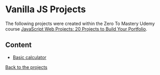 

# Vanilla JS Projects
The following projects were created within the Zero To Mastery Udemy course [JavaScript Web Projects: 20 Projects to Build Your Portfolio](https://www.udemy.com/course/javascript-web-projects-to-build-your-portfolio-resume/).

## Content
* [Basic calculator](https://github.com/akospalko/template-test.git)

[Back to the projects](#projects)
